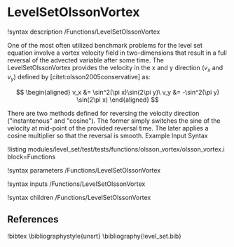 # LevelSetOlssonVortex

!syntax description /Functions/LevelSetOlssonVortex

One of the most often utilized benchmark problems for the level set equation involve a vortex
velocity field in two-dimensions that result in a full reversal of the advected variable after some
time. The LevelSetOlssonVortex provides the velocity in the x and y direction ($v_x$ and $v_y$)
defined by [citet:olsson2005conservative] as:

$$
\begin{aligned}
v_x &= \sin^2(\pi x)\sin(2\pi y)\ v_y &= -\sin^2(\pi y) \sin(2\pi x)
\end{aligned}
$$

There are two methods defined for reversing the velocity direction ("instantenous" and "cosine"). The former simply switches the sine of the velocity at mid-point of the provided reversal time. The later applies a cosine multiplier so that the reversal is smooth.
Example Input Syntax

!listing modules/level_set/test/tests/functions/olsson_vortex/olsson_vortex.i block=Functions

!syntax parameters /Functions/LevelSetOlssonVortex

!syntax inputs /Functions/LevelSetOlssonVortex

!syntax children /Functions/LevelSetOlssonVortex

## References

!bibtex
\bibliographystyle{unsrt}
\bibliography{level_set.bib}
